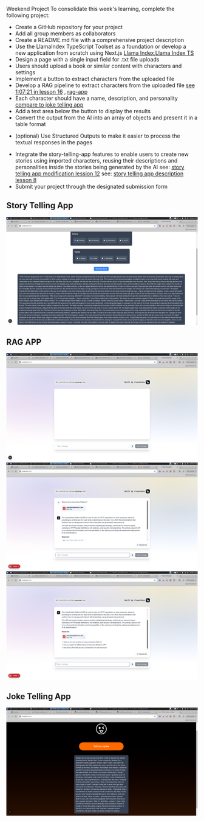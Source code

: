 Weekend Project
To consolidate this week's learning, complete the following project:

* Create a GitHub repository for your project
* Add all group members as collaborators
* Create a README.md file with a comprehensive project description
* Use the LlamaIndex TypeScript Toolset as a foundation or develop a new application from scratch using Next.js
[Llama Index](https://www.llamaindex.ai/),[Llama Index TS](https://github.com/run-llama/LlamaIndexTS)
* Design a page with a single input field for .txt file uploads
* Users should upload a book or similar content with characters and settings
* Implement a button to extract characters from the uploaded file
* Develop a RAG pipeline to extract characters from the uploaded file [see 1:07:21 in lesson 16](https://www.youtube.com/watch?v=hU5FrT4woS8) , [rag-app](https://github.com/Encode-Club-AI-Bootcamp/DeAI/blob/main/Lesson-16/exercises/00-RAG-With-LlamaIndex.md)
* Each character should have a name, description, and personality [compare to joke telling app](https://github.com/ArcTanSusan/tell-me-a-joke)
* Add a text area below the button to display the results
* Convert the output from the AI into an array of objects and present it in a table format
- (optional) Use Structured Outputs to make it easier to process the textual responses in the pages
* Integrate the story-telling-app features to enable users to create new stories using imported characters, reusing their descriptions and personalities inside the stories being generated by the AI
  see: [story telling app modification lession 12](https://github.com/Encode-Club-AI-Bootcamp/DeAI/blob/main/Lesson-12/exercises/04-Story-Telling.md)
  see: [story telling app description lesson 8](https://github.com/Encode-Club-AI-Bootcamp/DeAI/blob/main/Lesson-08/exercises/04-Story-Telling.md)
* Submit your project through the designated submission form

## Story Telling App

![story telling](/screenshots/story-telling-app.png)

## RAG APP

![rag-app](/screenshots/rag-app.png)
![rag-app-one](/screenshots/rag-app-one.png)
![rag-app-two](/screenshots/rag-app-two.png)

## Joke Telling App

![tell-me-a-joke](screenshots/tell-me-a-joke.png)

